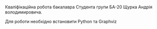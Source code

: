 Кваліфікаційна робота бакалавра
Студента групи БА-20 Щурка Андрія володимировича.

Для роботи необхідно встановити Python та Graphviz
